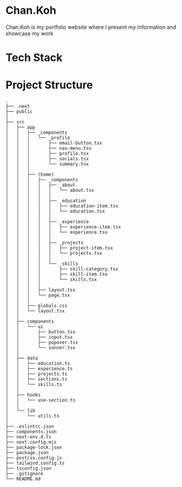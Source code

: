 # Chan.Koh
Chan.Koh is my portfolio website where I present my information and showcase my work

# Tech Stack

# Project Structure
    .
    ├── .next
    ├── public
    │
    ├── src
    │   ├── app
    │   │   ├── _components
    │   │   │   └── _profile
    │   │   │       ├── email-button.tsx
    │   │   │       ├── nav-menu.tsx
    │   │   │       ├── profile.tsx
    │   │   │       ├── socials.tsx
    │   │   │       └── summary.tsx
    │   │   │
    │   │   ├── (home)
    │   │   │   ├── _components
    │   │   │   │   ├── _about
    │   │   │   │   │   └── about.tsx
    │   │   │   │   │
    │   │   │   │   ├── _education
    │   │   │   │   │   ├── education-item.tsx
    │   │   │   │   │   └── education.tsx
    │   │   │   │   │
    │   │   │   │   ├── _experience
    │   │   │   │   │   ├── experience-item.tsx
    │   │   │   │   │   └── experience.tsx
    │   │   │   │   │
    │   │   │   │   ├── _projects
    │   │   │   │   │   ├── project-item.tsx
    │   │   │   │   │   └── projects.tsx
    │   │   │   │   │
    │   │   │   │   └── _skills
    │   │   │   │       ├── skill-category.tsx
    │   │   │   │       ├── skill-item.tsx
    │   │   │   │       └── skills.tsx
    │   │   │   │
    │   │   │   ├── layout.tsx
    │   │   │   └── page.tsx
    │   │   │
    │   │   ├── globals.css
    │   │   └── layout.tsx
    │   │
    │   ├── components
    │   │   └── ui
    │   │       ├── button.tsx
    │   │       ├── input.tsx
    │   │       ├── popover.tsx
    │   │       └── sonner.tsx
    │   │
    │   ├── data
    │   │   ├── education.ts
    │   │   ├── experience.ts
    │   │   ├── projects.ts
    │   │   ├── sections.ts
    │   │   └── skills.ts
    │   │
    │   ├── hooks
    │   │   └── use-section.ts
    │   │
    │   └── lib
    │       └── utils.ts
    │
    ├── .eslintrc.json
    ├── components.json
    ├── next-env.d.ts
    ├── next.config.mjs
    ├── package-lock.json
    ├── package.json
    ├── postcss.config.js
    ├── tailwind.config.ts
    ├── tsconfig.json
    ├── .gitignore
    └── README.md
